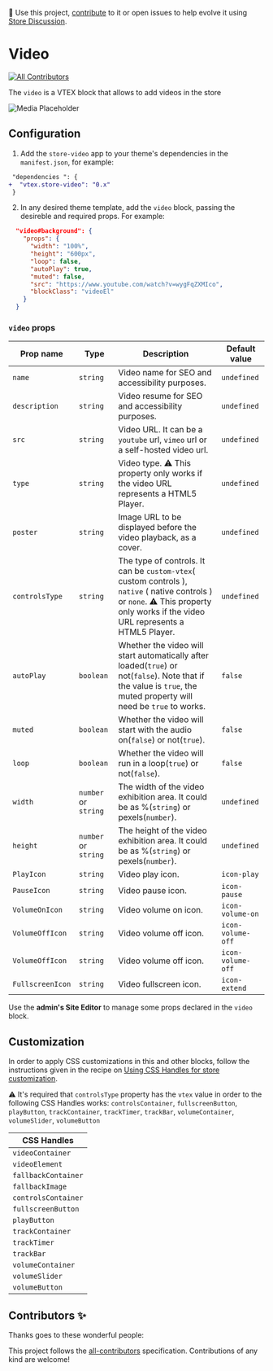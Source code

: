 📢 Use this project, [contribute](https://github.com/{OrganizationName}/store-video) to it or open issues to help evolve it using [Store Discussion](https://github.com/vtex-apps/store-discussion).

# Video

<!-- DOCS-IGNORE:start -->
<!-- ALL-CONTRIBUTORS-BADGE:START - Do not remove or modify this section -->

[![All Contributors](https://img.shields.io/badge/all_contributors-0-orange.svg?style=flat-square)](#contributors-)

<!-- ALL-CONTRIBUTORS-BADGE:END -->
<!-- DOCS-IGNORE:end -->

The `video` is a VTEX block that allows to add videos in the store

![Media Placeholder](https://storecomponents.vtexassets.com/arquivos/ids/155640)

## Configuration

1. Add the `store-video` app to your theme's dependencies in the `manifest.json`, for example:

```diff
 "dependencies ": {
+  "vtex.store-video": "0.x"
 }
```

2. In any desired theme template, add the `video` block, passing the desireble and required props. For example:

```json
  "video#background": {
    "props": {
      "width": "100%",
      "height": "600px",
      "loop": false,
      "autoPlay": true,
      "muted": false,
      "src": "https://www.youtube.com/watch?v=wygFqZXMIco",
      "blockClass": "videoEl"
    }
  }
```

### `video` props

| Prop name        | Type                 | Description                                                                                                                                                                       | Default value     |
| ---------------- | -------------------- | --------------------------------------------------------------------------------------------------------------------------------------------------------------------------------- | ----------------- |
| `name`           | `string`             | Video name for SEO and accessibility purposes.                                                                                                                                    | `undefined`       |
| `description`    | `string`             | Video resume for SEO and accessibility purposes.                                                                                                                                  | `undefined`       |
| `src`            | `string`             | Video URL. It can be a `youtube` url, `vimeo` url or a self-hosted video url.                                                                                                     | `undefined`       |
| `type`           | `string`             | Video type. ⚠️ This property only works if the video URL represents a HTML5 Player.                                                                                               | `undefined`       |
| `poster`         | `string`             | Image URL to be displayed before the video playback, as a cover.                                                                                                                  | `undefined`       |
| `controlsType`   | `string`             | The type of controls. It can be `custom-vtex`( custom controls ), `native` ( native controls ) or `none`. ⚠️ This property only works if the video URL represents a HTML5 Player. | `undefined`       |
| `autoPlay`       | `boolean`            | Whether the video will start automatically after loaded(`true`) or not(`false`). Note that if the value is `true`, the muted property will need be `true` to works.               | `false`           |
| `muted`          | `boolean`            | Whether the video will start with the audio on(`false`) or not(`true`).                                                                                                           | `false`           |
| `loop`           | `boolean`            | Whether the video will run in a loop(`true`) or not(`false`).                                                                                                                     | `false`           |
| `width`          | `number` or `string` | The width of the video exhibition area. It could be as %(`string`) or pexels(`number`).                                                                                           | `undefined`       |
| `height`         | `number` or `string` | The height of the video exhibition area. It could be as %(`string`) or pexels(`number`).                                                                                          | `undefined`       |
| `PlayIcon`       | `string`             | Video play icon.                                                                                                                                                                  | `icon-play`       |
| `PauseIcon`      | `string`             | Video pause icon.                                                                                                                                                                 | `icon-pause`      |
| `VolumeOnIcon`   | `string`             | Video volume on icon.                                                                                                                                                             | `icon-volume-on`  |
| `VolumeOffIcon`  | `string`             | Video volume off icon.                                                                                                                                                            | `icon-volume-off` |
| `VolumeOffIcon`  | `string`             | Video volume off icon.                                                                                                                                                            | `icon-volume-off` |
| `FullscreenIcon` | `string`             | Video fullscreen icon.                                                                                                                                                            | `icon-extend`     |

Use the **admin's Site Editor** to manage some props declared in the `video` block.

## Customization

In order to apply CSS customizations in this and other blocks, follow the instructions given in the recipe on [Using CSS Handles for store customization](https://vtex.io/docs/recipes/style/using-css-handles-for-store-customization).

⚠️ It's required that `controlsType` property has the `vtex` value in order to the following CSS Handles works: `controlsContainer`, `fullscreenButton`, `playButton`, `trackContainer`, `trackTimer`, `trackBar`, `volumeContainer`, `volumeSlider`, `volumeButton`

| CSS Handles         |
| ------------------- |
| `videoContainer`    |
| `videoElement`      |
| `fallbackContainer` |
| `fallbackImage`     |
| `controlsContainer` |
| `fullscreenButton`  |
| `playButton`        |
| `trackContainer`    |
| `trackTimer`        |
| `trackBar`          |
| `volumeContainer`   |
| `volumeSlider`      |
| `volumeButton`      |

<!-- DOCS-IGNORE:start -->

## Contributors ✨

Thanks goes to these wonderful people:

<!-- ALL-CONTRIBUTORS-LIST:START - Do not remove or modify this section -->
<!-- prettier-ignore-start -->
<!-- markdownlint-disable -->
<!-- markdownlint-enable -->
<!-- prettier-ignore-end -->

<!-- ALL-CONTRIBUTORS-LIST:END -->

This project follows the [all-contributors](https://github.com/all-contributors/all-contributors) specification. Contributions of any kind are welcome!

<!-- DOCS-IGNORE:end -->
